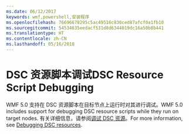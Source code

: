 ```yaml
---
ms.date: 06/12/2017
keywords: wmf,powershell,安装程序
ms.openlocfilehash: 76696678295c5ac49516c830ced87afcf0a1fb10
ms.sourcegitcommit: 54534635eedacf531d8d6344019dc16a50b8b441
ms.translationtype: HT
ms.contentlocale: zh-CN
ms.lasthandoff: 05/16/2018
---
```

# <a name="dsc-resource-script-debugging"></a><span data-ttu-id="a9fdb-102">DSC 资源脚本调试</span><span class="sxs-lookup"><span data-stu-id="a9fdb-102">DSC Resource Script Debugging</span></span>

<span data-ttu-id="a9fdb-103">WMF 5.0 支持在 DSC 资源脚本在目标节点上运行时对其进行调试。</span><span class="sxs-lookup"><span data-stu-id="a9fdb-103">WMF 5.0 includes support for debugging DSC resource scripts while they run on target nodes.</span></span>
<span data-ttu-id="a9fdb-104">有关详细信息，请参阅[调试 DSC 资源](https://msdn.microsoft.com/powershell/dsc/debugresource)。</span><span class="sxs-lookup"><span data-stu-id="a9fdb-104">For more information, see [Debugging DSC resources](https://msdn.microsoft.com/powershell/dsc/debugresource).</span></span>
